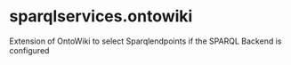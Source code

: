 sparqlservices.ontowiki
=======================

Extension of OntoWiki to select Sparqlendpoints if the SPARQL Backend is configured
